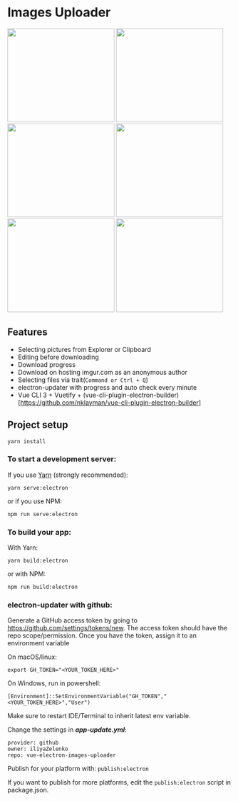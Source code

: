 # Images Uploader

<img src="https://i.imgur.com/jNWx1Us.png" width="240" height="210">
<img src="https://i.imgur.com/CWb72F5.png" width="240" height="210">
<img src="https://i.imgur.com/dq1EnFB.png" width="240" height="210">
<img src="https://i.imgur.com/JyW6TO6.png" width="240" height="210">
<img src="https://i.imgur.com/11kHBgR.png" width="240" height="210">
<img src="https://i.imgur.com/kLXOxhf.png" width="240" height="210">


## Features
- Selecting pictures from Explorer or Clipboard
- Editing before downloading
- Download progress
- Download on hosting imgur.com as an anonymous author
- Selecting files via trait(`Command or Ctrl + Q`)
- electron-updater with progress and auto check every minute
- Vue CLI 3 + Vuetify + (vue-cli-plugin-electron-builder)[https://github.com/nklayman/vue-cli-plugin-electron-builder]

## Project setup
```
yarn install
```

### To start a development server:

If you use [Yarn](https://yarnpkg.com/en/) (strongly recommended):

`yarn serve:electron`

or if you use NPM:

`npm run serve:electron`

### To build your app:

With Yarn:

`yarn build:electron`

or with NPM:

`npm run build:electron`

### electron-updater with github:

Generate a GitHub access token by going to https://github.com/settings/tokens/new. The access token should have the repo scope/permission. Once you have the token, assign it to an environment variable

On macOS/linux:

`export GH_TOKEN="<YOUR_TOKEN_HERE>"`

On Windows, run in powershell:

`[Environment]::SetEnvironmentVariable("GH_TOKEN","<YOUR_TOKEN_HERE>","User")`

Make sure to restart IDE/Terminal to inherit latest env variable.


Change the settings in ***app-update.yml***:
```
provider: github
owner: iliyaZelenko
repo: vue-electron-images-uploader
```

Publish for your platform with:
`publish:electron`

If you want to publish for more platforms, edit the `publish:electron` script in package.json.
